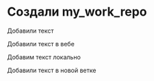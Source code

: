 ﻿# Создали my_work_repo

Добавили текст

Добавили текст в вебе


Добавим текст локально

Добавили текст в новой ветке

